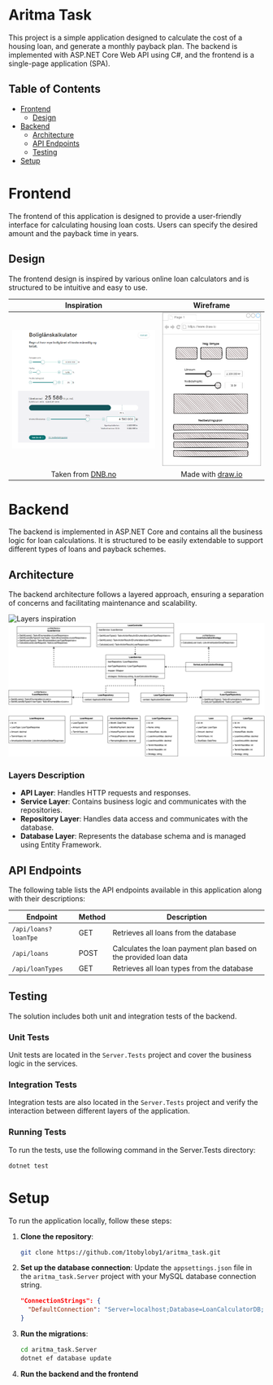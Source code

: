 # Aritma Task

This project is a simple application designed to calculate the cost of a 
housing loan, and generate a monthly payback plan. The backend is 
implemented with ASP.NET Core Web API using C#, and the frontend is a 
single-page application (SPA).

## Table of Contents
- [Frontend](#frontend)
    - [Design](#design)
- [Backend](#backend)
    - [Architecture](#architecture)
    - [API Endpoints](#api-endpoints)
    - [Testing](#testing)
- [Setup](#setup)


# Frontend

The frontend of this application is designed to provide a user-friendly 
interface for calculating housing loan costs. Users can specify the desired
amount and the payback time in years.

## Design

The frontend design is inspired by various online loan calculators and is 
structured to be intuitive and easy to use.

|                          Inspiration                           |                Wireframe                |
|:--------------------------------------------------------------:|:---------------------------------------:|
|           ![Dnb calculator](images/Inspiration.png)            | ![Design consept](images/Wireframe.png) |
|Taken from [DNB.no](https://www.dnb.no/lan/kalkulator/boliglan) | Made with [draw.io](https://draw.io)    |


# Backend

The backend is implemented in ASP.NET Core and contains all the business 
logic for loan calculations. It is structured to be easily extendable to 
support different types of loans and payback schemes.

## Architecture

The backend architecture follows a layered approach, ensuring a separation
of concerns and facilitating maintenance and scalability.

![Layers inspiration](https://res.cloudinary.com/practicaldev/image/fetch/s--ZNsFzxN---/c_limit%2Cf_auto%2Cfl_progressive%2Cq_auto%2Cw_880/https://dev-to-uploads.s3.amazonaws.com/uploads/articles/0bden3ycqr271bwpvpq6.jpg)
![Layers UML](images/API-layers.png)

### Layers Description

- **API Layer**: Handles HTTP requests and responses.
- **Service Layer**: Contains business logic and communicates with the repositories.
- **Repository Layer**: Handles data access and communicates with the database.
- **Database Layer**: Represents the database schema and is managed using Entity Framework.


## API Endpoints

The following table lists the API endpoints available in this application along with their descriptions:

| Endpoint             | Method | Description                                                      |
|----------------------|--------|------------------------------------------------------------------|
| `/api/loans?loanTpe` | GET    | Retrieves all loans from the database                            |
| `/api/loans`         | POST   | Calculates the loan payment plan based on the provided loan data |
| `/api/loanTypes`     | GET    | Retrieves all loan types from the database                       |


## Testing

The solution includes both unit and integration tests of the backend.

### Unit Tests

Unit tests are located in the `Server.Tests` project and cover the 
business logic in the services.

### Integration Tests

Integration tests are also located in the `Server.Tests` project and
verify the interaction between different layers of the application.

### Running Tests

To run the tests, use the following command in the Server.Tests directory:

```
dotnet test
```


# Setup

To run the application locally, follow these steps:

1. **Clone the repository**:
    ```sh
    git clone https://github.com/1tobyloby1/aritma_task.git
    ```

2. **Set up the database connection**:
   Update the `appsettings.json` file in the `aritma_task.Server` project with your MySQL database connection string.
    ```json
    "ConnectionStrings": {
      "DefaultConnection": "Server=localhost;Database=LoanCalculatorDB;User=root;Password=yourpassword;Port=3306;"
    }
    ```

3. **Run the migrations**:
    ```sh
    cd aritma_task.Server
    dotnet ef database update
    ```

4. **Run the backend and the frontend**
